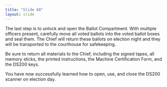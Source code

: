 ```yaml
---
title: "Slide 68"
layout: slide
---
```


The last step is to unlock and open the Ballot Compartment. With multiple officers present, carefully move all voted ballots into the voted ballot boxes and seal them. The Chief will return these ballots on election night and they will be transported to the courthouse for safekeeping.

Be sure to return all materials to the Chief, including the signed tapes, all memory sticks, the printed instructions, the Machine Certification Form, and the DS200 keys.

You have now successfully learned how to open, use, and close the DS200 scanner on election day.